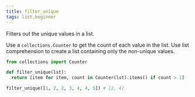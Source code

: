 ```yaml
---
title: filter_unique
tags: list,beginner
---
```


Filters out the unique values in a list.

Use a `collections.Counter` to get the count of each value in the list.
Use list comprehension to create a list containing only the non-unique values.

```py
from collections import Counter

def filter_unique(lst):
  return [item for item, count in Counter(lst).items() if count > 1]
```

```py
filter_unique([1, 2, 2, 3, 4, 4, 5]) # [2, 4]
```
